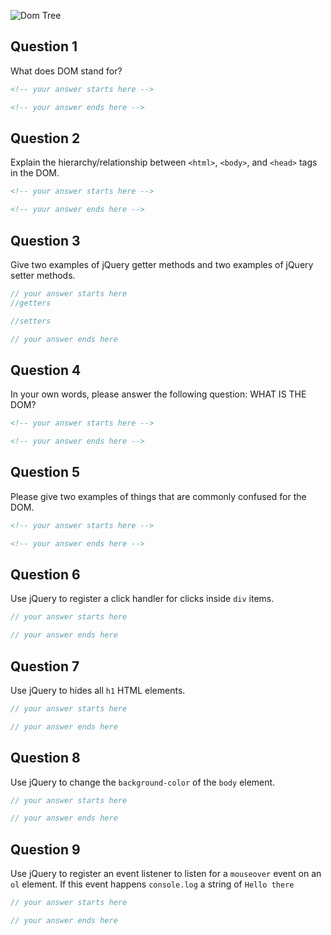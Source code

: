 ![Dom Tree](https://cloud.githubusercontent.com/assets/10408784/16956664/55e2d6b4-4da7-11e6-8b7e-099d124a7403.png)

## Question 1

What does DOM stand for?

```md
<!-- your answer starts here -->

<!-- your answer ends here -->
```

## Question 2

Explain the hierarchy/relationship between `<html>`, `<body>`, and `<head>` tags
in the DOM.

```md
<!-- your answer starts here -->

<!-- your answer ends here -->
```

## Question 3

Give two examples of jQuery getter methods and two examples of jQuery setter
methods.

```js
// your answer starts here
//getters

//setters

// your answer ends here
```

## Question 4

In your own words, please answer the following question: WHAT IS THE DOM?

```md
<!-- your answer starts here -->

<!-- your answer ends here -->
```

## Question 5

Please give two examples of things that are commonly confused for the DOM.

```md
<!-- your answer starts here -->

<!-- your answer ends here -->
```

## Question 6

Use jQuery to register a click handler for clicks inside `div` items.

```js
// your answer starts here

// your answer ends here
```

## Question 7

Use jQuery to hides all `h1` HTML elements.

```js
// your answer starts here

// your answer ends here
```

## Question 8

Use jQuery to change the `background-color` of the `body` element.

```js
// your answer starts here

// your answer ends here
```

## Question 9

Use jQuery to register an event listener to listen for a `mouseover` event
on an `ol` element. If this event happens `console.log` a string of `Hello there`

```js
// your answer starts here

// your answer ends here
```